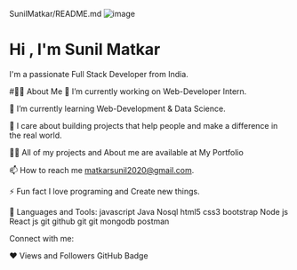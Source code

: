 SunilMatkar/README.md
![image](https://user-images.githubusercontent.com/98326772/208716675-fd59aa06-a5ce-43cb-a13c-c901460a44d8.png)


#                                              Hi , I'm Sunil Matkar


I'm a passionate Full Stack Developer from India.

#🙋‍♂️ About Me
🔭 I’m currently working on Web-Developer Intern.

🌱 I’m currently learning Web-Development & Data Science.

👯 I care about building projects that help people and make a difference in the real world.

👨‍💻 All of my projects and About me are available at My Portfolio

📫 How to reach me matkarsunil2020@gmail.com.

⚡ Fun fact I love programing and Create new things.

🚀 Languages and Tools:
javascript Java Nosql html5 css3 bootstrap Node js  React js  git github git git   mongodb  postman


Connect with me:

    

❤ Views and Followers
 GitHub Badge

